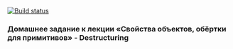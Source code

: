 [![Build status](https://ci.appveyor.com/api/projects/status/4xqjotjm6ahitlt1/branch/master?svg=true)](https://ci.appveyor.com/project/NazarovAn/ajs-hw5-2-properties-and-wrappers-destructuring/branch/master)

### Домашнее задание к лекции «Свойства объектов, обёртки для примитивов» - Destructuring